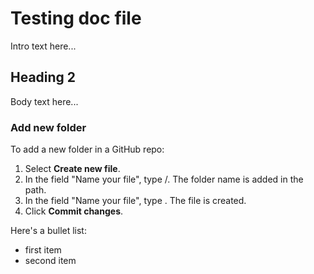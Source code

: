 # Testing doc file
Intro text here...

## Heading 2
Body text here...

### Add new folder
To add a new folder in a GitHub repo: 
1. Select **Create new file**. 
2. In the field "Name your file", type <new folder name>/. The folder name is added in the path. 
3. In the field "Name your file", type <new file name>. The file is created. 
4. Click **Commit changes**.

Here's a bullet list: 
* first item
* second item

  
